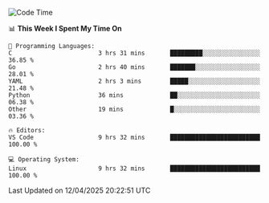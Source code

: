 
<!--START_SECTION:waka-->
![Code Time](http://img.shields.io/badge/Code%20Time-748%20hrs%2044%20mins-blue)

📊 **This Week I Spent My Time On** 

```text
💬 Programming Languages: 
C                        3 hrs 31 mins       █████████░░░░░░░░░░░░░░░░   36.85 % 
Go                       2 hrs 40 mins       ███████░░░░░░░░░░░░░░░░░░   28.01 % 
YAML                     2 hrs 3 mins        █████░░░░░░░░░░░░░░░░░░░░   21.48 % 
Python                   36 mins             ██░░░░░░░░░░░░░░░░░░░░░░░   06.38 % 
Other                    19 mins             █░░░░░░░░░░░░░░░░░░░░░░░░   03.36 % 

🔥 Editors: 
VS Code                  9 hrs 32 mins       █████████████████████████   100.00 % 

💻 Operating System: 
Linux                    9 hrs 32 mins       █████████████████████████   100.00 % 
```


 Last Updated on 12/04/2025 20:22:51 UTC
<!--END_SECTION:waka-->
